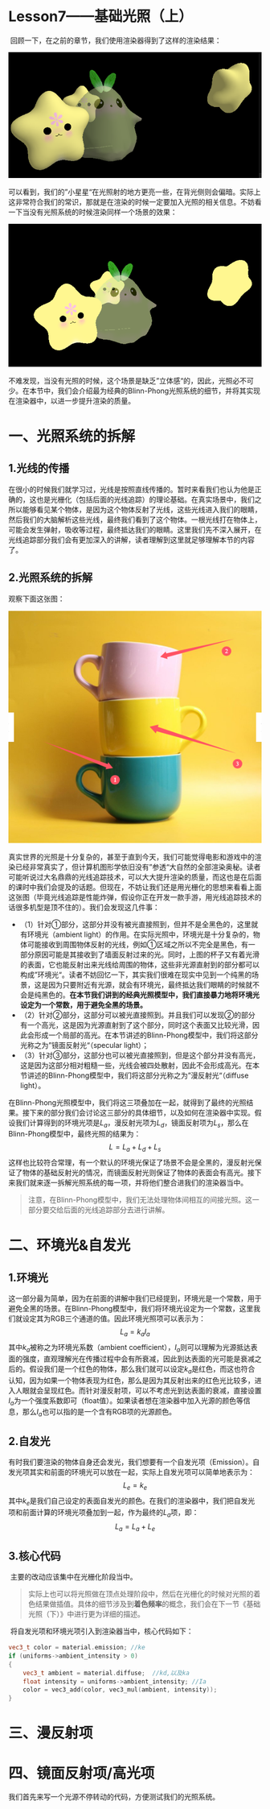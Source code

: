 # Lesson7——基础光照（上）

​	回顾一下，在之前的章节，我们使用渲染器得到了这样的渲染结果：

![image-20241105130606097](./assets/image-20241105130606097.png)

​	可以看到，我们的”小星星“在光照射的地方更亮一些，在背光侧则会偏暗。实际上这非常符合我们的常识，那就是在渲染的时候一定要加入光照的相关信息。不妨看一下当没有光照系统的时候渲染同样一个场景的效果：

![image-20241105130950238](./assets/image-20241105130950238.png)

​	不难发现，当没有光照的时候，这个场景是缺乏”立体感“的，因此，光照必不可少。在本节中，我们会介绍最为经典的Blinn-Phong光照系统的细节，并将其实现在渲染器中，以进一步提升渲染的质量。



# 一、光照系统的拆解

## 1.光线的传播

​	在很小的时候我们就学习过，光线是按照直线传播的。暂时来看我们也认为他是正确的，这也是光栅化（包括后面的光线追踪）的理论基础。在真实场景中，我们之所以能够看见某个物体，是因为这个物体反射了光线，这些光线进入我们的眼睛，然后我们的大脑解析这些光线，最终我们看到了这个物体。一根光线打在物体上，可能会发生弹射，吸收等过程，最终抵达我们的眼睛。这里我们先不深入展开，在光线追踪部分我们会有更加深入的讲解，读者理解到这里就足够理解本节的内容了。



## 2.光照系统的拆解

观察下面这张图：

![image-20241105131628637](./assets/image-20241105131628637.png)

​	真实世界的光照是十分复杂的，甚至于直到今天，我们可能觉得电影和游戏中的渲染已经非常真实了，但计算机图形学依旧没有”参透“大自然的全部渲染奥秘。读者可能听说过大名鼎鼎的光线追踪技术，可以大大提升渲染的质量，而这也是在后面的课时中我们会提及的话题。但现在，不妨让我们还是用光栅化的思想来看看上面这张图（毕竟光线追踪是性能炸弹，假设你正在开发一款手游，用光线追踪技术的话很多机型是顶不住的）。我们会发现这几件事：

- （1）针对①部分，这部分并没有被光直接照到，但并不是全黑色的，这里就有环境光（ambient light）的作用。在实际光照中，环境光是十分复杂的，物体可能接收到周围物体反射的光线，例如①区域之所以不完全是黑色，有一部分原因可能是其接收到了墙面反射过来的光。同时，上图的杯子又有着光滑的表面，它也能反射出来光线给周围的物体，这些非光源直射到的部分都可以构成”环境光“。读者不妨回忆一下，其实我们很难在现实中见到一个纯黑的场景，这是因为只要附近有光源，就会有环境光，最终抵达我们眼睛的时候就不会是纯黑色的。**在本节我们讲到的经典光照模型中，我们直接暴力地将环境光设定为一个常数，用于避免全黑的场景。**
- （2）针对②部分，这部分可以被光直接照到。并且我们可以发现②的部分有一个高光，这是因为光源直射到了这个部分，同时这个表面又比较光滑，因此会形成一个局部的高光。在本节讲述的Blinn-Phong模型中，我们将这部分光称之为”镜面反射光“（specular light）；
- （3）针对③部分，这部分也可以被光直接照到，但是这个部分并没有高光，这是因为这部分相对粗糙一些，光线会被四处散射，因此不会形成高光。在本节讲述的Blinn-Phong模型中，我们将这部分光称之为”漫反射光“（diffuse light）。

​	在Blinn-Phong光照模型中，我们将这三项叠加在一起，就得到了最终的光照结果。接下来的部分我们会讨论这三部分的具体细节，以及如何在渲染器中实现。假设我们计算得到的环境光项是$L_a$，漫反射光项为$L_d$，镜面反射项为$L_s$，那么在Blinn-Phong模型中，最终光照的结果为：
$$
L = 
L_a + L_d + L_s
$$
​	这样也比较符合常理，有一个默认的环境光保证了场景不会是全黑的，漫反射光保证了物体的基础反射光的情况，而镜面反射光则保证了物体的表面会有高光。接下来我们就来逐一拆解光照系统的每一项，并将他们整合进我们的渲染器当中。

> 注意，在Blinn-Phong模型中，我们无法处理物体间相互的间接光照。这一部分要交给后面的光线追踪部分去进行讲解。





# 二、环境光&自发光

## 1.环境光

​	这一部分最为简单，因为在前面的讲解中我们已经提到，环境光是一个常数，用于避免全黑的场景。在Blinn-Phong模型中，我们将环境光设定为一个常数，这里我们就设定其为RGB三个通道的值。因此环境光照项可以表示为：
$$
L_a = k_aI_a
$$
​	其中$k_a$被称之为环境光系数（ambient coefficient），$I_a$则可以理解为光源抵达表面的强度，直观理解光在传播过程中会有所衰减，因此到达表面的光可能是衰减之后的。假设我们是一个红色的物体，那么我们就可以设定$k_a$是红色，而这也符合认知，因为如果一个物体表现为红色，那么是因为其反射出来的红色光比较多，进入人眼就会呈现红色。而针对漫反射项，可以不考虑光到达表面的衰减，直接设置$I_a$为一个强度系数即可（float值）。如果读者想在渲染器中加入光源的颜色等信息，那么$I_a$也可以指的是一个含有RGB项的光源颜色。



## 2.自发光

​	有时我们要渲染的物体自身还会发光，我们想要有一个自发光项（Emission）。自发光项其实和前面的环境光可以放在一起，实际上自发光项可以简单地表示为：
$$
L_e = k_e
$$
​	其中$k_e$是我们自己设定的表面自发光的颜色。在我们的渲染器中，我们把自发光项和前面计算的环境光项叠加到一起，作为最终的$L_a$项，即：
$$
L_a = L_a + L_e
$$


## 3.核心代码

​	主要的改动应该集中在光栅化阶段当中。

> 实际上也可以将光照做在顶点处理阶段中，然后在光栅化的时候对光照的着色结果做插值。具体的细节涉及到**着色频率**的概念，我们会在下一节《基础光照（下）》中进行更为详细的描述。

​	将自发光项和环境光项引入到渲染器当中，核心代码如下：
```c++
vec3_t color = material.emission; //ke
if (uniforms->ambient_intensity > 0)
{
    vec3_t ambient = material.diffuse;  //kd,以及ka
    float intensity = uniforms->ambient_intensity; //Ia
    color = vec3_add(color, vec3_mul(ambient, intensity));
}
```



# 三、漫反射项





# 四、镜面反射项/高光项



我们首先来写一个光源不停转动的代码，方便测试我们的光照系统。
